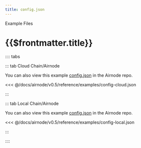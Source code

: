 ```yaml
---
title: config.json
---
```


<TitleSpan>Example Files</TitleSpan>

# {{$frontmatter.title}}

:::: tabs

::: tab Cloud Chain/Airnode

You can also view this example
[config.json](https://github.com/api3dao/airnode/blob/v0.4/packages/airnode-deployer/config/config.json.example)
in the Airnode repo.

<<< @/docs/airnode/v0.5/reference/examples/config-cloud.json

:::

::: tab Local Chain/Airnode

You can also view this example
[config.json](https://github.com/api3dao/airnode/blob/v0.4/packages/airnode-node/config/config.json.example)
in the Airnode repo.

<<< @/docs/airnode/v0.5/reference/examples/config-local.json

:::

::::
